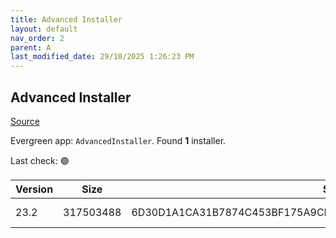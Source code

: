 ```yaml
---
title: Advanced Installer
layout: default
nav_order: 2
parent: A
last_modified_date: 29/10/2025 1:26:23 PM
---
```


## Advanced Installer

[Source](https://www.advancedinstaller.com)

Evergreen app: `AdvancedInstaller`. Found **1** installer.

Last check: 🟢

| Version | Size      | Sha256                                                           | Type | URI                                                                                                                          |
| ------- | --------- | ---------------------------------------------------------------- | ---- | ---------------------------------------------------------------------------------------------------------------------------- |
| 23.2    | 317503488 | 6D30D1A1CA31B7874C453BF175A9CE83C6AFA0775D5F5E0A194C037704C08967 | msi  | [https://www.advancedinstaller.com/downloads/23.2/advinst.msi](https://www.advancedinstaller.com/downloads/23.2/advinst.msi) |
